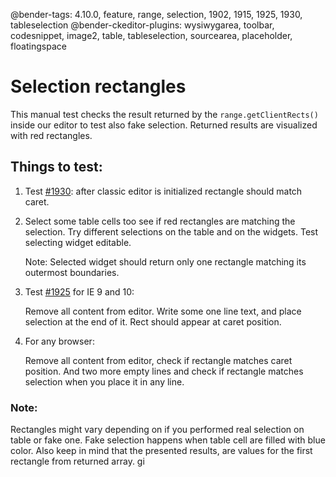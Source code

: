 @bender-tags: 4.10.0, feature, range, selection, 1902, 1915, 1925, 1930, tableselection
@bender-ckeditor-plugins: wysiwygarea, toolbar, codesnippet, image2, table, tableselection, sourcearea, placeholder, floatingspace

# Selection rectangles

This manual test checks the result returned by the `range.getClientRects()` inside our editor to test also fake selection. Returned results are visualized with red rectangles.

## Things to test:

1. Test [#1930](https://github.com/ckeditor/ckeditor4/issues/1930): after classic editor is initialized rectangle should match caret.

1. Select some table cells too see if red rectangles are matching the selection. Try different selections on the table and on the widgets.
Test selecting widget editable.

	Note: Selected widget should return only one rectangle matching its outermost boundaries.

1. Test [#1925](https://github.com/ckeditor/ckeditor4/issues/1925) for IE 9 and 10:

	Remove all content from editor. Write some one line text, and place selection at the end of it. Rect should appear at caret position.

1. For any browser:

	Remove all content from editor, check if rectangle matches caret position. And two more empty lines and check if rectangle matches selection when you place it in any line.

### Note:

Rectangles might vary depending on if you performed real selection on table or fake one. Fake selection happens when table cell are filled with blue color. Also keep in mind that the presented results, are values for the first rectangle from returned array.
gi
